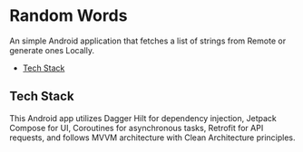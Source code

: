 # Random Words

An simple Android application that fetches a list of strings from Remote or generate ones Locally.

- [Tech Stack](#techstack)

## Tech Stack

This Android app utilizes Dagger Hilt for dependency injection, Jetpack Compose for UI, Coroutines for asynchronous tasks, Retrofit for API requests, and follows MVVM architecture with Clean Architecture principles.
